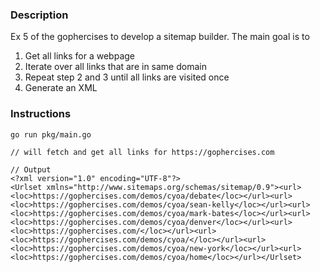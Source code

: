 ### Description

Ex 5 of the gophercises to develop a sitemap builder. The main goal is to 

1. Get all links for a webpage
2. Iterate over all links that are in same domain
3. Repeat step 2 and 3 until all links are visited once
4. Generate an XML 

### Instructions

```
go run pkg/main.go

// will fetch and get all links for https://gophercises.com

// Output
<?xml version="1.0" encoding="UTF-8"?>
<Urlset xmlns="http://www.sitemaps.org/schemas/sitemap/0.9"><url><loc>https://gophercises.com/demos/cyoa/debate</loc></url><url><loc>https://gophercises.com/demos/cyoa/sean-kelly</loc></url><url><loc>https://gophercises.com/demos/cyoa/mark-bates</loc></url><url><loc>https://gophercises.com/demos/cyoa/denver</loc></url><url><loc>https://gophercises.com/</loc></url><url><loc>https://gophercises.com/demos/cyoa/</loc></url><url><loc>https://gophercises.com/demos/cyoa/new-york</loc></url><url><loc>https://gophercises.com/demos/cyoa/home</loc></url></Urlset>
```